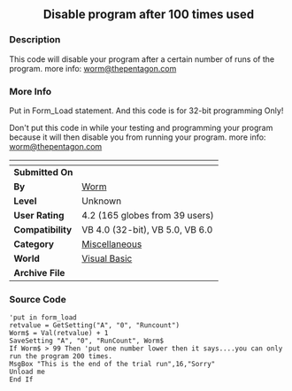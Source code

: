 ﻿<div align="center">

## Disable program after 100 times used


</div>

### Description

This code will disable your program after a certain number of runs of the program. more info: worm@thepentagon.com
 
### More Info
 
Put in Form_Load statement. And this code is for 32-bit programming Only!

Don't put this code in while your testing and programming your program because it will then disable you from running your program. more info: worm@thepentagon.com


<span>             |<span>
---                |---
**Submitted On**   |
**By**             |[Worm](https://github.com/Planet-Source-Code/PSCIndex/blob/master/ByAuthor/worm.md)
**Level**          |Unknown
**User Rating**    |4.2 (165 globes from 39 users)
**Compatibility**  |VB 4\.0 \(32\-bit\), VB 5\.0, VB 6\.0
**Category**       |[Miscellaneous](https://github.com/Planet-Source-Code/PSCIndex/blob/master/ByCategory/miscellaneous__1-1.md)
**World**          |[Visual Basic](https://github.com/Planet-Source-Code/PSCIndex/blob/master/ByWorld/visual-basic.md)
**Archive File**   |[](https://github.com/Planet-Source-Code/worm-disable-program-after-100-times-used__1-1518/archive/master.zip)





### Source Code

```
'put in form_load
retvalue = GetSetting("A", "0", "Runcount")
Worm$ = Val(retvalue) + 1
SaveSetting "A", "0", "RunCount", Worm$
If Worm$ > 99 Then 'put one number lower then it says....you can only run the program 200 times.
MsgBox "This is the end of the trial run",16,"Sorry"
Unload me
End If
```

